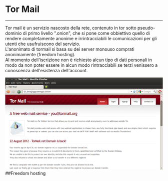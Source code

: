 # Tor Mail
---
Tor mail è un servizio nascosto della rete, contenuto in tor sotto pseudo-dominio di primo livello ".onion", che si pone come obbiettivo quello di rendere completamente anonime e irrintracciabili le comunicazioni per gli utenti che usufruiscono del servizio. <br/>
L'anonimato di tormail si basa su dei server monouso comprati anonimamente (freedom hosting). <br/>
Al momento dell'iscrizione non è richiesto alcun tipo di dati personali in modo da non poter essere in alcun modo rintracciabili se terzi venissero a conoscenza dell'esistenza dell'account.<br/>

![](Tor_Mail_screenshot.png)
<br/>
##Freedom hosting
